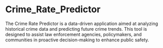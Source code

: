 # Crime_Rate_Predictor
 The Crime Rate Predictor is a data-driven application aimed at analyzing historical crime data and predicting future crime trends. This tool is designed to assist law enforcement agencies, policymakers, and communities in proactive decision-making to enhance public safety.
